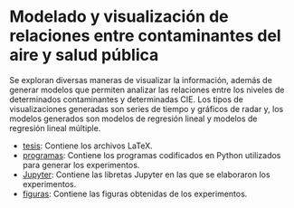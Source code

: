 # Modelado y visualización de relaciones entre contaminantes del aire y salud pública

Se exploran diversas maneras de visualizar la información, además de generar modelos que permiten
analizar las relaciones entre los niveles de determinados contaminantes y determinadas CIE. Los tipos de visualizaciones generadas son series de tiempo y gráficos de radar y, los modelos generados son modelos de regresión lineal y modelos de regresión lineal múltiple.

- [tesis][LiThe]: Contiene los archivos LaTeX.
- [programas][LiDesign]: Contiene los programas codificados en Python utilizados para generar los experimentos.
- [Jupyter][LiGame]: Contiene las libretas Jupyter en las que se elaboraron los experimentos.
- [figuras][Lifiguras]: Contiene las figuras obtenidas de los experimentos.

[LiThe]: <https://github.com/selenebpradop/relaciones-contaminantes-salud/tree/main/tesis>
[LiDesign]: <https://github.com/selenebpradop/relaciones-contaminantes-salud/tree/main/programas>
[LiGame]: <https://github.com/selenebpradop/relaciones-contaminantes-salud/tree/main/Jupyter>
[Lifiguras]: <https://github.com/selenebpradop/relaciones-contaminantes-salud/tree/main/figuras>
[PkPG]: <https://www.pygame.org/>
[PkKe]: <https://keras.io/>
[PkNLTK]: <https://www.nltk.org/>
[PkTF]: <https://www.tensorflow.org/>
[PkCh]: <https://chatterbot.readthedocs.io>
